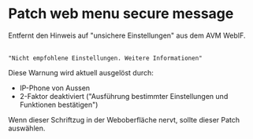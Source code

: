 # Patch web menu secure message
Entfernt den Hinweis auf "unsichere Einstellungen" aus dem AVM WebIF.<br>
<br>

```
"Nicht empfohlene Einstellungen. Weitere Informationen"
```

Diese Warnung wird aktuell ausgelöst durch:
 * IP-Phone von Aussen
 * 2-Faktor deaktiviert ("Ausführung bestimmter Einstellungen und Funktionen bestätigen")

Wenn dieser Schriftzug in der Weboberfläche nervt, sollte dieser Patch auswählen.

